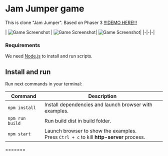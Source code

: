 # Jam Jumper game

This is clone "Jam Jumper". Based on Phaser 3
[!!!DEMO HERE!!!](https://demo.web-panda.ru/jam-jumper/)

| ![Game Screenshot](https://demo.web-panda.ru/screenshots/jam_1.JPG) | 
![Game Screenshot](https://demo.web-panda.ru/screenshots/jam_2.JPG)|
![Game Screenshot](https://demo.web-panda.ru/screenshots/jam_3.JPG)|
|-|-|-|


### Requirements

We need [Node.js](https://nodejs.org) to install and run scripts.

## Install and run

Run next commands in your terminal:

| Command | Description |
|---------|-------------|
| `npm install` | Install dependencies and launch browser with examples.|
| `npm run build` | Run build dist in build folder.|
| `npm start` | Launch browser to show the examples. <br> Press `Ctrl + c` to kill **http-server** process. |
=======
